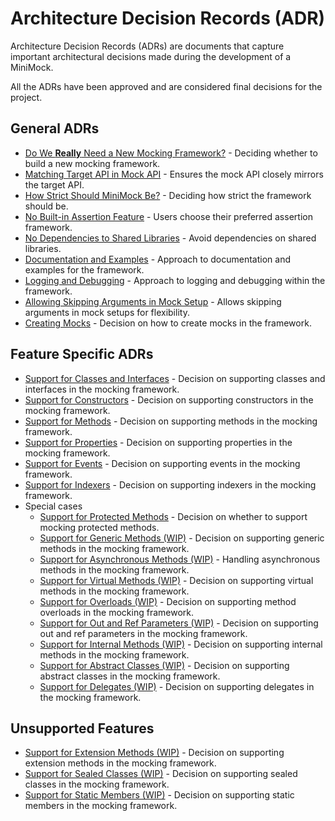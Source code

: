 ﻿# Architecture Decision Records (ADR)

Architecture Decision Records (ADRs) are documents that capture important architectural decisions made during the development of a MiniMock.

All the ADRs have been approved and are considered final decisions for the project.

## General ADRs

- [Do We __Really__ Need a New Mocking Framework?](DoWeNeedANewMockingFramework.md) - Deciding whether to build a new mocking framework.
- [Matching Target API in Mock API](MatchingTargetApi.md) - Ensures the mock API closely mirrors the target API.
- [How Strict Should MiniMock Be?](HowStrictShouldMiniMockBe.md) - Deciding how strict the framework should be.
- [No Built-in Assertion Feature](NoBuiltInAssertionFeature.md) - Users choose their preferred assertion framework.
- [No Dependencies to Shared Libraries](NoDependencies.md) - Avoid dependencies on shared libraries.
- [Documentation and Examples](DocumentationAndExamples.md) - Approach to documentation and examples for the framework.
- [Logging and Debugging](LoggingAndDebugging.md) - Approach to logging and debugging within the framework.
- [Allowing Skipping Arguments in Mock Setup](SupportSkippingArguments.md) - Allows skipping arguments in mock setups for flexibility.
- [Creating Mocks](CreatingMocks.md) - Decision on how to create mocks in the framework.

## Feature Specific ADRs

- [Support for Classes and Interfaces](feature/SupportForClassesAndInterfaces.md) - Decision on supporting classes and interfaces in the mocking framework.
- [Support for Constructors](feature/SupportForConstructors.md) - Decision on supporting constructors in the mocking framework.
- [Support for Methods](feature/SupportForMethods.md) - Decision on supporting methods in the mocking framework.
- [Support for Properties](feature/SupportForProperties.md) - Decision on supporting properties in the mocking framework.
- [Support for Events](feature/SupportForEvents.md) - Decision on supporting events in the mocking framework.
- [Support for Indexers](feature/SupportForIndexers.md) - Decision on supporting indexers in the mocking framework.
- Special cases
  - [Support for Protected Methods](feature/SupportingProtectedMethods.md) - Decision on whether to support mocking protected methods.
  - [Support for Generic Methods (WIP)](feature/SupportForGenericMethods.md) - Decision on supporting generic methods in the mocking framework.
  - [Support for Asynchronous Methods (WIP)](feature/SupportForAsynchronousMethods.md) - Handling asynchronous methods in the mocking framework.
  - [Support for Virtual Methods (WIP)](feature/SupportForVirtualMethods.md) - Decision on supporting virtual methods in the mocking framework.
  - [Support for Overloads (WIP)](feature/SupportForOverloads.md) - Decision on supporting method overloads in the mocking framework.
  - [Support for Out and Ref Parameters (WIP)](feature/SupportForOutAndRefParameters.md) - Decision on supporting out and ref parameters in the mocking framework.
  - [Support for Internal Methods (WIP)](feature/SupportForInternalMethods.md) - Decision on supporting internal methods in the mocking framework.
  - [Support for Abstract Classes (WIP)](feature/SupportForAbstractClasses.md) - Decision on supporting abstract classes in the mocking framework.
  - [Support for Delegates (WIP)](feature/SupportForDelegates.md) - Decision on supporting delegates in the mocking framework.

## Unsupported Features

- [Support for Extension Methods (WIP)](Unsupported/SupportForExtensionMethods.md) - Decision on supporting extension methods in the mocking framework.
- [Support for Sealed Classes (WIP)](Unsupported/SupportForSealedClasses.md) - Decision on supporting sealed classes in the mocking framework.
- [Support for Static Members (WIP)](Unsupported/SupportForStaticMembers.md) - Decision on supporting static members in the mocking framework.
